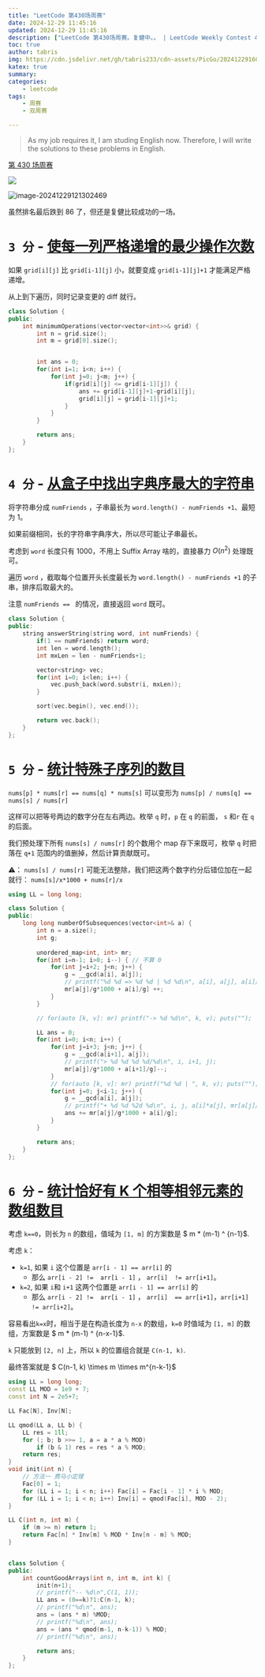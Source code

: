 ```yaml
---
title: "LeetCode 第430场周赛"
date: 2024-12-29 11:45:16
updated: 2024-12-29 11:45:16
description: ["LeetCode 第430场周赛。复健中。。 | LeetCode Weekly Contest 430. "]
toc: true
author: tabris
img: https://cdn.jsdelivr.net/gh/tabris233/cdn-assets/PicGo/202412291608962.png
katex: true
summary:
categories:
    - leetcode
tags:
    - 周赛
    - 双周赛

---
```


> As my job requires it, I am studing English now. Therefore, I will write the solutions to these problems in English.

[第 430 场周赛](https://leetcode.cn/contest/weekly-contest-430)

![](https://cdn.jsdelivr.net/gh/tabris233/cdn-assets/PicGo/202412291141015.png)

![image-20241229121302469](https://cdn.jsdelivr.net/gh/tabris233/cdn-assets/PicGo/202412291608962.png)

虽然排名最后跌到 86 了，但还是复健比较成功的一场。

# `3 分` - [使每一列严格递增的最少操作次数](https://leetcode.cn/problems/minimum-operations-to-make-columns-strictly-increasing/)

如果 `grid[i][j]` 比 `grid[i-1][j]` 小，就要变成 `grid[i-1][j]+1` 才能满足严格递增。

从上到下遍历，同时记录变更的 diff 就行。

```c++
class Solution {
public:
    int minimumOperations(vector<vector<int>>& grid) {
        int n = grid.size();
        int m = grid[0].size();


        int ans = 0;
        for(int i=1; i<n; i++) {
            for(int j=0; j<m; j++) {
                if(grid[i][j] <= grid[i-1][j]) {
                    ans += grid[i-1][j]+1-grid[i][j];
                    grid[i][j] = grid[i-1][j]+1;
                }
            }
        }

        return ans;
    }
};
```

# `4 分` - [从盒子中找出字典序最大的字符串](https://leetcode.cn/problems/find-the-lexicographically-largest-string-from-the-box-i/)

将字符串分成 `numFriends` ，子串最长为 `word.length() - numFriends +1`、最短为 1。

如果前缀相同，长的字符串字典序大，所以尽可能让子串最长。

考虑到 `word` 长度只有 1000，不用上 Suffix Array 啥的，直接暴力 $O(n^2)$ 处理既可。

遍历 `word` ，截取每个位置开头长度最长为 `word.length() - numFriends +1` 的子串，排序后取最大的。

注意 `numFriends == ` 的情况，直接返回 `word` 既可。

```c++
class Solution {
public:
    string answerString(string word, int numFriends) {
        if(1 == numFriends) return word;
        int len = word.length();
        int mxLen = len - numFriends+1;

        vector<string> vec;
        for(int i=0; i<len; i++) {
            vec.push_back(word.substr(i, mxLen));
        }

        sort(vec.begin(), vec.end());

        return vec.back();
    }
};
```

# `5 分` - [统计特殊子序列的数目](https://leetcode.cn/problems/count-special-subsequences/)

`nums[p] * nums[r] == nums[q] * nums[s]` 可以变形为 `nums[p] / nums[q] == nums[s] / nums[r]`

这样可以把等号两边的数字分在左右两边。枚举 `q` 时，`p` 在 `q` 的前面， `s` 和`r` 在 `q` 的后面。

我们预处理下所有 `nums[s] / nums[r]` 的个数用个 map 存下来既可，枚举 `q` 时把落在 `q+1` 范围内的值删掉，然后计算贡献既可。

⚠️： `nums[s] / nums[r]` 可能无法整除，我们把这两个数字约分后错位加在一起就行： `nums[s]/x*1000 + nums[r]/x` 




```c++
using LL = long long;

class Solution {
public:
    long long numberOfSubsequences(vector<int>& a) {
        int n = a.size();
        int g;
        
        unordered_map<int, int> mr;
        for(int i=n-1; i>0; i--) { // 不算 0 
            for(int j=i+2; j<n; j++) {
                g = __gcd(a[i], a[j]);
                // printf("%d %d => %d %d | %d %d\n", a[i], a[j], a[i]/g, a[j]/g, i, j);
                mr[a[j]/g*1000 + a[i]/g] ++;
            }
        }

        // for(auto [k, v]: mr) printf("-> %d %d\n", k, v); puts("");

        LL ans = 0;
        for(int i=0; i<n; i++) {
            for(int j=i+3; j<n; j++) {
                g = __gcd(a[i+1], a[j]);
                // printf("> %d %d %d %d/%d\n", i, i+1, j);
                mr[a[j]/g*1000 + a[i+1]/g]--;
            }
            // for(auto [k, v]: mr) printf("%d %d | ", k, v); puts("");
            for(int j=0; j<i-1; j++) {
                g = __gcd(a[i], a[j]);
                // printf("+ %d %d %2d %d\n", i, j, a[i]*a[j], mr[a[j]/g*1000 + a[i]/g]);
                ans += mr[a[j]/g*1000 + a[i]/g];
            }
        }

        return ans;
    }
};
```





# `6 分` - [统计恰好有 K 个相等相邻元素的数组数目](https://leetcode.cn/problems/count-the-number-of-arrays-with-k-matching-adjacent-elements/)

考虑 `k==0`，则长为 `n` 的数组，值域为 `[1, m]` 的方案数是 $ m * (m-1) ^ {n-1}$.

考虑 `k`：

- `k=1`, 如果 `i` 这个位置是  `arr[i - 1] == arr[i]`  的
  - 那么  `arr[i - 2] !=  arr[i - 1]` ， `arr[i]  != arr[i+1]`。
- `k=2`, 如果 `i`和 `i+1` 这两个位置是  `arr[i - 1] == arr[i]`  的
  - 那么  `arr[i - 2] !=  arr[i - 1]`  ， `arr[i]  == arr[i+1]`，`arr[i+1]  != arr[i+2]`。

容易看出`k=x`时，相当于是在构造长度为 `n-x` 的数组，`k=0` 时值域为 `[1, m]` 的数组，方案数是 $ m * (m-1) ^ {n-x-1}$.

 `k` 只能放到 `[2, n]` 上，所以 `k` 的位置组合就是 `C(n-1, k)`.

最终答案就是 $ C(n-1, k) \times m \times m^{n-k-1}$



```c++
using LL = long long;
const LL MOD = 1e9 + 7;
const int N = 2e5+7;

LL Fac[N], Inv[N];

LL qmod(LL a, LL b) {
    LL res = 1ll;
    for (; b; b >>= 1, a = a * a % MOD)
        if (b & 1) res = res * a % MOD;
    return res;
}
void init(int n) {
    // 方法一 费马小定理
    Fac[0] = 1;
    for (LL i = 1; i < n; i++) Fac[i] = Fac[i - 1] * i % MOD;
    for (LL i = 1; i < n; i++) Inv[i] = qmod(Fac[i], MOD - 2);
}

LL C(int n, int m) {
    if (m >= n) return 1;
    return Fac[n] * Inv[m] % MOD * Inv[n - m] % MOD;
}


class Solution {
public:
    int countGoodArrays(int n, int m, int k) {
        init(n+1);
        // printf("-- %d\n",C(1, 1));
        LL ans = (0==k)?1:C(n-1, k);
        // printf("%d\n", ans);
        ans = (ans * m) %MOD;
        // printf("%d\n", ans);
        ans = (ans * qmod(m-1, n-k-1)) % MOD;
        // printf("%d\n", ans);

        return ans;
    }
};
```

